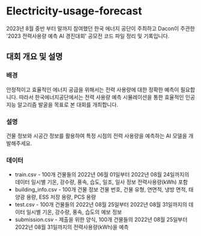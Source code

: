 # Electricity-usage-forecast

2023년 8월 중반 부터 말까지 참여했던 한국 에너지 공단이 주최하고 Dacon이 주관한 '2023 전력사용량 예측 AI 경진대회' 공모전 코드 파일 정리 및 기록입니다. 

## 대회 개요 및 설명

### 배경
안정적이고 효율적인 에너지 공급을 위해서는 전력 사용량에 대한 정확한 예측이 필요합니다.
따라서 한국에너지공단에서는 전력 사용량 예측 시뮬레이션을 통한 효율적인 인공지능 알고리즘 발굴을 목표로 본 대회를 개최합니다.

### 설명
건물 정보와 시공간 정보를 활용하여 특정 시점의 전력 사용량을 예측하는 AI 모델을 개발해주세요.

### 데이터
* train.csv - 100개 건물들의 2022년 06월 01일부터 2022년 08월 24일까지의 데이터
  일시별 기온, 강수량, 풍속, 습도, 일조, 일사 정보
  전력사용량(kWh) 포함
* building_info.csv - 100개 건물 정보
  건물 번호, 건물 유형, 연면적, 냉방 면적, 태양광 용량, ESS 저장 용량, PCS 용량
* test.csv - 100개 건물들의 2022년 08월 25일부터 2022년 08월 31일까지의 데이터
  일시별 기온, 강수량, 풍속, 습도의 예보 정보
* submission.csv - 제출을 위한 양식, 100개 건물들의 2022년 08월 25일부터 2022년 08월 31일까지의 전력사용량(kWh)을 예측

